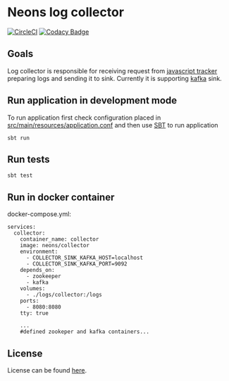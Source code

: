 # Neons log collector

[![CircleCI](https://circleci.com/gh/NeonsIo/collector.svg?style=svg)](https://circleci.com/gh/NeonsIo/collector)
[![Codacy Badge](https://api.codacy.com/project/badge/Grade/b629773816d446c2bf419f9c7de9d192)](https://www.codacy.com/app/michalsikora/collector?utm_source=github.com&amp;utm_medium=referral&amp;utm_content=NeonsIo/collector&amp;utm_campaign=Badge_Grade)

## Goals 

Log collector is responsible for receiving request from [javascript tracker](https://github.com/neonsio/tracker) preparing logs and sending it to sink.  Currently it is supporting [kafka](https://kafka.apache.org/) sink.

## Run application in development mode

To run application first check configuration placed in [src/main/resources/application.conf](https://github.com/NeonsIo/collector/blob/master/src/main/resources/application.conf) and then use [SBT](www.scala-sbt.org) to run application

```
sbt run
```

## Run tests
```
sbt test
```

## Run in docker container

docker-compose.yml:
```
services:
  collector:
    container_name: collector
    image: neons/collector
    environment:
      - COLLECTOR_SINK_KAFKA_HOST=localhost
      - COLLECTOR_SINK_KAFKA_PORT=9092
    depends_on:
      - zookeeper
      - kafka
    volumes:
      - ./logs/collector:/logs
    ports:
      - 8080:8080
    tty: true
    
    ...
    #defined zookeper and kafka containers...
```

## License

License can be found [here](https://github.com/NeonsIo/collector/blob/master/LICENSE).
